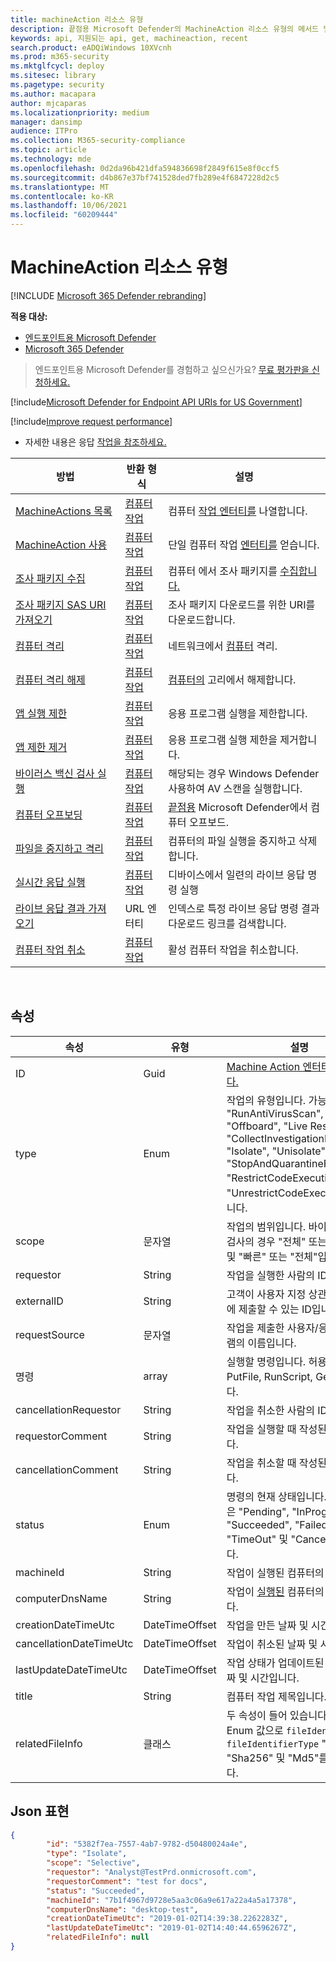 ```yaml
---
title: machineAction 리소스 유형
description: 끝점용 Microsoft Defender의 MachineAction 리소스 유형의 메서드 및 속성에 대해 자세히 알아보습니다.
keywords: api, 지원되는 api, get, machineaction, recent
search.product: eADQiWindows 10XVcnh
ms.prod: m365-security
ms.mktglfcycl: deploy
ms.sitesec: library
ms.pagetype: security
ms.author: macapara
author: mjcaparas
ms.localizationpriority: medium
manager: dansimp
audience: ITPro
ms.collection: M365-security-compliance
ms.topic: article
ms.technology: mde
ms.openlocfilehash: 0d2da96b421dfa594836698f2849f615e8f0ccf5
ms.sourcegitcommit: d4b867e37bf741528ded7fb289e4f6847228d2c5
ms.translationtype: MT
ms.contentlocale: ko-KR
ms.lasthandoff: 10/06/2021
ms.locfileid: "60209444"
---
```

# <a name="machineaction-resource-type"></a>MachineAction 리소스 유형

[!INCLUDE [Microsoft 365 Defender rebranding](../../includes/microsoft-defender.md)]

**적용 대상:**
- [엔드포인트용 Microsoft Defender](https://go.microsoft.com/fwlink/p/?linkid=2154037)
- [Microsoft 365 Defender](https://go.microsoft.com/fwlink/?linkid=2118804)

> 엔드포인트용 Microsoft Defender를 경험하고 싶으신가요? [무료 평가판을 신청하세요.](https://signup.microsoft.com/create-account/signup?products=7f379fee-c4f9-4278-b0a1-e4c8c2fcdf7e&ru=https://aka.ms/MDEp2OpenTrial?ocid=docs-wdatp-exposedapis-abovefoldlink)


[!include[Microsoft Defender for Endpoint API URIs for US Government](../../includes/microsoft-defender-api-usgov.md)]

[!include[Improve request performance](../../includes/improve-request-performance.md)]


- 자세한 내용은 응답 [작업을 참조하세요.](respond-machine-alerts.md)

|방법|반환 형식|설명|
|---|---|---|
|[MachineActions 목록](get-machineactions-collection.md)|[컴퓨터 작업](machineaction.md)|컴퓨터 [작업 엔터티를](machineaction.md) 나열합니다.|
|[MachineAction 사용](get-machineaction-object.md)|[컴퓨터 작업](machineaction.md)|단일 컴퓨터 작업 [엔터티를](machineaction.md) 얻습니다.|
|[조사 패키지 수집](collect-investigation-package.md)|[컴퓨터 작업](machineaction.md)|컴퓨터 에서 조사 패키지를 [수집합니다.](machine.md)|
|[조사 패키지 SAS URI 가져오기](get-package-sas-uri.md)|[컴퓨터 작업](machineaction.md)|조사 패키지 다운로드를 위한 URI를 다운로드합니다.|
|[컴퓨터 격리](isolate-machine.md)|[컴퓨터 작업](machineaction.md)|네트워크에서 [컴퓨터](machine.md) 격리.|
|[컴퓨터 격리 해제](unisolate-machine.md)|[컴퓨터 작업](machineaction.md)|[컴퓨터의](machine.md) 고리에서 해제합니다.|
|[앱 실행 제한](restrict-code-execution.md)|[컴퓨터 작업](machineaction.md)|응용 프로그램 실행을 제한합니다.|
|[앱 제한 제거](unrestrict-code-execution.md)|[컴퓨터 작업](machineaction.md)|응용 프로그램 실행 제한을 제거합니다.|
|[바이러스 백신 검사 실행](run-av-scan.md)|[컴퓨터 작업](machineaction.md)|해당되는 경우 Windows Defender 사용하여 AV 스캔을 실행합니다.|
|[컴퓨터 오프보딩](offboard-machine-api.md)|[컴퓨터 작업](machineaction.md)|[끝점용](machine.md) Microsoft Defender에서 컴퓨터 오프보드.|
|[파일을 중지하고 격리](stop-and-quarantine-file.md)|[컴퓨터 작업](machineaction.md)|컴퓨터의 파일 실행을 중지하고 삭제합니다.|
|[실시간 응답 실행](run-live-response.md)|[컴퓨터 작업](machineaction.md)|디바이스에서 일련의 라이브 응답 명령 실행|
|[라이브 응답 결과 가져오기](get-live-response-result.md)|URL 엔터티|인덱스로 특정 라이브 응답 명령 결과 다운로드 링크를 검색합니다.|
|[컴퓨터 작업 취소](cancel-machine-action.md)|[컴퓨터 작업](machineaction.md)|활성 컴퓨터 작업을 취소합니다.|

<br>

## <a name="properties"></a>속성

|속성|유형|설명|
|---|---|---|
|ID|Guid|[Machine Action 엔터티의 ID입니다.](machineaction.md)|
|type|Enum|작업의 유형입니다. 가능한 값은 "RunAntiVirusScan", "Offboard", "Live Response", "CollectInvestigationPackage", "Isolate", "Unisolate", "StopAndQuarantineFile", "RestrictCodeExecution" 및 "UnrestrictCodeExecution"입니다.|
|scope|문자열|작업의 범위입니다. 바이러스 백신 검사의 경우 "전체" 또는 "선택적" 및 "빠른" 또는 "전체"입니다.|
|requestor|String|작업을 실행한 사람의 ID입니다.|
|externalID|String|고객이 사용자 지정 상관 관계 요청에 제출할 수 있는 ID입니다.|
|requestSource|문자열|작업을 제출한 사용자/응용 프로그램의 이름입니다.|
| 명령|array|실행할 명령입니다. 허용되는 값은 PutFile, RunScript, GetFile입니다.|
|cancellationRequestor|String|작업을 취소한 사람의 ID입니다.|
|requestorComment|String|작업을 실행할 때 작성된 설명입니다.|
|cancellationComment|String|작업을 취소할 때 작성된 설명입니다.|
|status|Enum|명령의 현재 상태입니다. 가능한 값은 "Pending", "InProgress", "Succeeded", "Failed", "TimeOut" 및 "Cancelled"입니다.|
|machineId|String|작업이 실행된 컴퓨터의 ID입니다. [](machine.md)|
|computerDnsName|String|작업이 [실행된](machine.md) 컴퓨터의 이름입니다.|
|creationDateTimeUtc|DateTimeOffset|작업을 만든 날짜 및 시간입니다.|
|cancellationDateTimeUtc|DateTimeOffset|작업이 취소된 날짜 및 시간입니다.|
|lastUpdateDateTimeUtc|DateTimeOffset|작업 상태가 업데이트된 마지막 날짜 및 시간입니다.|
|title|String|컴퓨터 작업 제목입니다.|
|relatedFileInfo|클래스|두 속성이 들어 있습니다. string , Enum 값으로 `fileIdentifier` `fileIdentifierType` "Sha1", "Sha256" 및 "Md5"를 지정합니다.|

## <a name="json-representation"></a>Json 표현

```json
{
        "id": "5382f7ea-7557-4ab7-9782-d50480024a4e",
        "type": "Isolate",
        "scope": "Selective",
        "requestor": "Analyst@TestPrd.onmicrosoft.com",
        "requestorComment": "test for docs",
        "status": "Succeeded",
        "machineId": "7b1f4967d9728e5aa3c06a9e617a22a4a5a17378",
        "computerDnsName": "desktop-test",
        "creationDateTimeUtc": "2019-01-02T14:39:38.2262283Z",
        "lastUpdateDateTimeUtc": "2019-01-02T14:40:44.6596267Z",
        "relatedFileInfo": null
}
```
